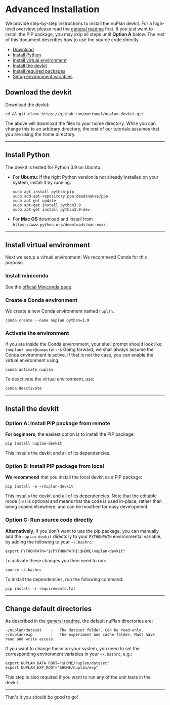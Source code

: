 # Advanced Installation
We provide step-by-step instructions to install the nuPlan devkit. 
For a high-level overview, please read the [general readme](https://github.com/motional/nuplan-devkit/blob/master/README.md) first.
If you just want to install the PIP package, you may skip all steps until **Option A** below.
The rest of this document describes how to use the source code directly.

- [Download](#download-the-devkit)
- [Install Python](#install-python)
- [Install virtual environment](#install-virtual-environment)
- [Install the devkit](#install-the-devkit)
- [Install required packages](#install-required-packages)
- [Setup environment variables](#setup-environment-variables)

## Download the devkit
Download the devkit:
```
cd && git clone https://github.com/motional/nuplan-devkit.git
```
The above will download the files to your home directory. While you can change this to an arbitrary directory, the rest of our tutorials assumes that you are using the home directory. 

-----
## Install Python
The devkit is tested for Python 3.9 on Ubuntu.

- For **Ubuntu**: If the right Python version is not already installed on your system, install it by running:
   ```
   sudo apt install python-pip
   sudo add-apt-repository ppa:deadsnakes/ppa
   sudo apt-get update
   sudo apt-get install python3.9
   sudo apt-get install python3.9-dev
   ```
- For **Mac OS** download and install from `https://www.python.org/downloads/mac-osx/`.

-----
## Install virtual environment
Next we setup a virtual environment. We recommend Conda for this purpose.

### Install miniconda
See the [official Miniconda page](https://conda.io/en/latest/miniconda.html).

### Create a Conda environment
We create a new Conda environment named `nuplan`.
```
conda create --name nuplan python=3.9
```

### Activate the environment
If you are inside the Conda environment, your shell prompt should look like: `(nuplan) user@computer:~$`
Going forward, we shall always assume the Conda environment is active.
If that is not the case, you can enable the virtual environment using:
```
conda activate nuplan 
```
To deactivate the virtual environment, use:
```
conda deactivate
```

-----
## Install the devkit
### Option A: Install PIP package from remote
**For beginners**, the easiest option is to install the PIP package:
```
pip install nuplan-devkit
```
This installs the devkit and all of its dependencies.

### Option B: Install PIP package from local
**We recommend** that you install the local devkit as a PIP package:
```
pip install -e ~/nuplan-devkit
```
This installs the devkit and all of its dependencies.
Note that the editable mode (`-e`) is optional and means that the code is used in-place, rather than being copied elsewhere, and can be modified for easy development.

### Option C: Run source code directly
**Alternatively**, if you don't want to use the pip package, you can manually add the `nuplan-devkit` directory to your `PYTHONPATH` environmental variable, by adding the following to your `~/.bashrc`:
```
export PYTHONPATH="${PYTHONPATH}:$HOME/nuplan-devkit"
```
To activate these changes you then need to run:
```
source ~/.bashrc
```
To install the dependencies, run the following command:
```
pip install -r requirements.txt
``` 

-----
## Change default directories
As described in the [general readme](https://github.com/motional/nuplan-devkit/blob/master/README.md), the default nuPlan directories are:
```
~/nuplan/dataset    -   The dataset folder. Can be read-only.
~/nuplan/exp        -   The experiment and cache folder. Must have read and write access.
```
If you want to change these on your system, you need to set the corresponding environment variables in your `~/.bashrc`, e.g.:
```
export NUPLAN_DATA_ROOT="$HOME/nuplan/dataset"
export NUPLAN_EXP_ROOT="$HOME/nuplan/exp"
```
This step is also required if you want to run any of the unit tests in the devkit.

-----
That's it you should be good to go!